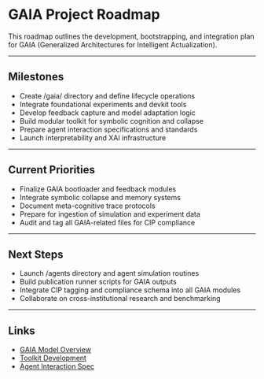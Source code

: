 # GAIA Project Roadmap

This roadmap outlines the development, bootstrapping, and integration plan for GAIA (Generalized Architectures for Intelligent Actualization).

---

## Milestones
- Create /gaia/ directory and define lifecycle operations
- Integrate foundational experiments and devkit tools
- Develop feedback capture and model adaptation logic
- Build modular toolkit for symbolic cognition and collapse
- Prepare agent interaction specifications and standards
- Launch interpretability and XAI infrastructure

---

## Current Priorities
- Finalize GAIA bootloader and feedback modules
- Integrate symbolic collapse and memory systems
- Document meta-cognitive trace protocols
- Prepare for ingestion of simulation and experiment data
- Audit and tag all GAIA-related files for CIP compliance

---

## Next Steps
- Launch /agents directory and agent simulation routines
- Build publication runner scripts for GAIA outputs
- Integrate CIP tagging and compliance schema into all GAIA modules
- Collaborate on cross-institutional research and benchmarking

---

## Links
- [GAIA Model Overview](../models/GAIA/README.md)
- [Toolkit Development](../todo/roadmap_draft.md)
- [Agent Interaction Spec](../todo/roadmap_draft.md)
